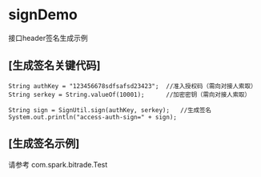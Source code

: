 # signDemo
接口header签名生成示例

## [生成签名关键代码]
```$java
String authKey = "123456678sdfsafsd23423";  //准入授权码（需向对接人索取）
String serkey = String.valueOf(10001);      //加密密钥（需向对接人索取）

String sign = SignUtil.sign(authKey, serkey);   //生成签名
System.out.println("access-auth-sign=" + sign);
```
## [生成签名示例]
请参考 com.spark.bitrade.Test

